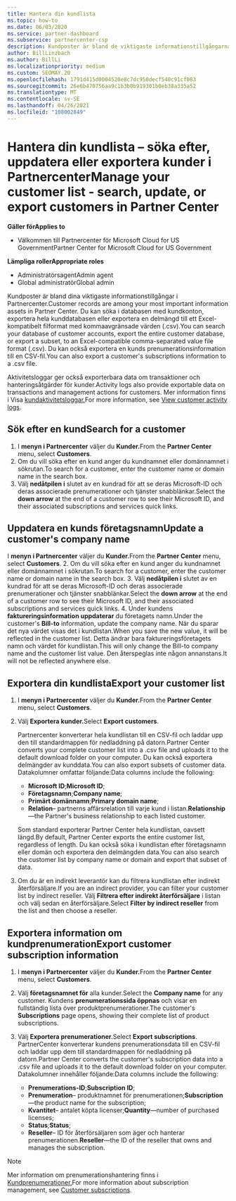 ```yaml
---
title: Hantera din kundlista
ms.topic: how-to
ms.date: 06/03/2020
ms.service: partner-dashboard
ms.subservice: partnercenter-csp
description: Kundposter är bland de viktigaste informationstillgångarna. Lär dig hur du visar, söker efter, uppdaterar & exporterar information i din Partnercenter-kundlista.
author: BillLinzbach
ms.author: BillLi
ms.localizationpriority: medium
ms.custom: SEOMAY.20
ms.openlocfilehash: 1791d415d0004520e8c7dc950decf540c91cf003
ms.sourcegitcommit: 26e6b470756aa9c1b3b0b919301b0eb38a335a52
ms.translationtype: MT
ms.contentlocale: sv-SE
ms.lasthandoff: 04/26/2021
ms.locfileid: "108002849"
---
```

# <a name="manage-your-customer-list---search-update-or-export-customers-in-partner-center"></a><span data-ttu-id="d033e-104">Hantera din kundlista – söka efter, uppdatera eller exportera kunder i Partnercenter</span><span class="sxs-lookup"><span data-stu-id="d033e-104">Manage your customer list - search, update, or export customers in Partner Center</span></span>

<span data-ttu-id="d033e-105">**Gäller för**</span><span class="sxs-lookup"><span data-stu-id="d033e-105">**Applies to**</span></span>

- <span data-ttu-id="d033e-106">Välkommen till Partnercenter för Microsoft Cloud for US Government</span><span class="sxs-lookup"><span data-stu-id="d033e-106">Partner Center for Microsoft Cloud for US Government</span></span>

<span data-ttu-id="d033e-107">**Lämpliga roller**</span><span class="sxs-lookup"><span data-stu-id="d033e-107">**Appropriate roles**</span></span>

- <span data-ttu-id="d033e-108">Administratörsagent</span><span class="sxs-lookup"><span data-stu-id="d033e-108">Admin agent</span></span>
- <span data-ttu-id="d033e-109">Global administratör</span><span class="sxs-lookup"><span data-stu-id="d033e-109">Global admin</span></span>

<span data-ttu-id="d033e-110">Kundposter är bland dina viktigaste informationstillgångar i Partnercenter.</span><span class="sxs-lookup"><span data-stu-id="d033e-110">Customer records are among your most important information assets in Partner Center.</span></span> <span data-ttu-id="d033e-111">Du kan söka i databasen med kundkonton, exportera hela kunddatabasen eller exportera en delmängd till ett Excel-kompatibelt filformat med kommaavgränsade värden (.csv).</span><span class="sxs-lookup"><span data-stu-id="d033e-111">You can search your database of customer accounts, export the entire customer database, or export a subset, to an Excel-compatible comma-separated value file format (.csv).</span></span> <span data-ttu-id="d033e-112">Du kan också exportera en kunds prenumerationsinformation till en CSV-fil.</span><span class="sxs-lookup"><span data-stu-id="d033e-112">You can also export a customer's subscriptions information to a .csv file.</span></span>

<span data-ttu-id="d033e-113">Aktivitetsloggar ger också exporterbara data om transaktioner och hanteringsåtgärder för kunder.</span><span class="sxs-lookup"><span data-stu-id="d033e-113">Activity logs also provide exportable data on transactions and management actions for customers.</span></span> <span data-ttu-id="d033e-114">Mer information finns i Visa [kundaktivitetsloggar.](activity-logs.md)</span><span class="sxs-lookup"><span data-stu-id="d033e-114">For more information, see [View customer activity logs](activity-logs.md).</span></span>

## <a name="search-for-a-customer"></a><span data-ttu-id="d033e-115">Sök efter en kund</span><span class="sxs-lookup"><span data-stu-id="d033e-115">Search for a customer</span></span>

1. <span data-ttu-id="d033e-116">I **menyn i Partnercenter** väljer du **Kunder.**</span><span class="sxs-lookup"><span data-stu-id="d033e-116">From the **Partner Center** menu, select **Customers**.</span></span>
2. <span data-ttu-id="d033e-117">Om du vill söka efter en kund anger du kundnamnet eller domännamnet i sökrutan.</span><span class="sxs-lookup"><span data-stu-id="d033e-117">To search for a customer, enter the customer name or domain name in the search box.</span></span>
3. <span data-ttu-id="d033e-118">Välj **nedåtpilen i** slutet av en kundrad för att se deras Microsoft-ID och deras associerade prenumerationer och tjänster snabblänkar.</span><span class="sxs-lookup"><span data-stu-id="d033e-118">Select the **down arrow** at the end of a customer row to see their Microsoft ID, and their associated subscriptions and services quick links.</span></span>

## <a name="update-a-customers-company-name"></a><span data-ttu-id="d033e-119">Uppdatera en kunds företagsnamn</span><span class="sxs-lookup"><span data-stu-id="d033e-119">Update a customer's company name</span></span>

<span data-ttu-id="d033e-120">I **menyn i Partnercenter** väljer du **Kunder.**</span><span class="sxs-lookup"><span data-stu-id="d033e-120">From the **Partner Center** menu, select **Customers**.</span></span>
2. <span data-ttu-id="d033e-121">Om du vill söka efter en kund anger du kundnamnet eller domännamnet i sökrutan.</span><span class="sxs-lookup"><span data-stu-id="d033e-121">To search for a customer, enter the customer name or domain name in the search box.</span></span>
3. <span data-ttu-id="d033e-122">Välj **nedåtpilen i** slutet av en kundrad för att se deras Microsoft-ID och deras associerade prenumerationer och tjänster snabblänkar.</span><span class="sxs-lookup"><span data-stu-id="d033e-122">Select the **down arrow** at the end of a customer row to see their Microsoft ID, and their associated subscriptions and services quick links.</span></span>
4. <span data-ttu-id="d033e-123">Under kundens **faktureringsinformation uppdaterar** du företagets namn.</span><span class="sxs-lookup"><span data-stu-id="d033e-123">Under the customer's **Bill-to** information, update the company name.</span></span> <span data-ttu-id="d033e-124">När du sparar det nya värdet visas det i kundlistan.</span><span class="sxs-lookup"><span data-stu-id="d033e-124">When you save the new value, it will be reflected in the customer list.</span></span> <span data-ttu-id="d033e-125">Detta ändrar bara faktureringsföretagets namn och värdet för kundlistan.</span><span class="sxs-lookup"><span data-stu-id="d033e-125">This will only change the Bill-to company name and the customer list value.</span></span> <span data-ttu-id="d033e-126">Den återspeglas inte någon annanstans.</span><span class="sxs-lookup"><span data-stu-id="d033e-126">It will not be reflected anywhere else.</span></span>

## <a name="export-your-customer-list"></a><span data-ttu-id="d033e-127">Exportera din kundlista</span><span class="sxs-lookup"><span data-stu-id="d033e-127">Export your customer list</span></span>

1. <span data-ttu-id="d033e-128">I **menyn i Partnercenter** väljer du **Kunder.**</span><span class="sxs-lookup"><span data-stu-id="d033e-128">From the **Partner Center** menu, select **Customers**.</span></span>
2. <span data-ttu-id="d033e-129">Välj **Exportera kunder.**</span><span class="sxs-lookup"><span data-stu-id="d033e-129">Select **Export customers**.</span></span>

   <span data-ttu-id="d033e-130">Partnercenter konverterar hela kundlistan till en CSV-fil och laddar upp den till standardmappen för nedladdning på datorn.</span><span class="sxs-lookup"><span data-stu-id="d033e-130">Partner Center converts your complete customer list into a .csv file and uploads it to the default download folder on your computer.</span></span> <span data-ttu-id="d033e-131">Du kan också exportera delmängder av kunddata.</span><span class="sxs-lookup"><span data-stu-id="d033e-131">You can also export subsets of customer data.</span></span> <span data-ttu-id="d033e-132">Datakolumner omfattar följande:</span><span class="sxs-lookup"><span data-stu-id="d033e-132">Data columns include the following:</span></span>

   - <span data-ttu-id="d033e-133">**Microsoft ID**;</span><span class="sxs-lookup"><span data-stu-id="d033e-133">**Microsoft ID**;</span></span>
   - <span data-ttu-id="d033e-134">**Företagsnamn**;</span><span class="sxs-lookup"><span data-stu-id="d033e-134">**Company name**;</span></span>
   - <span data-ttu-id="d033e-135">**Primärt domännamn**;</span><span class="sxs-lookup"><span data-stu-id="d033e-135">**Primary domain name**;</span></span>
   - <span data-ttu-id="d033e-136">**Relation**– partnerns affärsrelation till varje kund i listan.</span><span class="sxs-lookup"><span data-stu-id="d033e-136">**Relationship**—the Partner's business relationship to each listed customer.</span></span>

    <span data-ttu-id="d033e-137">Som standard exporterar Partner Center hela kundlistan, oavsett längd.</span><span class="sxs-lookup"><span data-stu-id="d033e-137">By default, Partner Center exports the entire customer list, regardless of length.</span></span> <span data-ttu-id="d033e-138">Du kan också söka i kundlistan efter företagsnamn eller domän och exportera den delmängden data.</span><span class="sxs-lookup"><span data-stu-id="d033e-138">You can also search the customer list by company name or domain and export that subset of data.</span></span>

3. <span data-ttu-id="d033e-139">Om du är en indirekt leverantör kan du filtrera kundlistan efter indirekt återförsäljare.</span><span class="sxs-lookup"><span data-stu-id="d033e-139">If you are an indirect provider, you can filter your customer list by indirect reseller.</span></span> <span data-ttu-id="d033e-140">Välj **Filtrera efter indirekt återförsäljare** i listan och välj sedan en återförsäljare.</span><span class="sxs-lookup"><span data-stu-id="d033e-140">Select **Filter by indirect reseller** from the list and then choose a reseller.</span></span>


## <a name="export-customer-subscription-information"></a><span data-ttu-id="d033e-141">Exportera information om kundprenumeration</span><span class="sxs-lookup"><span data-stu-id="d033e-141">Export customer subscription information</span></span>

1. <span data-ttu-id="d033e-142">I **menyn i Partnercenter** väljer du **Kunder.**</span><span class="sxs-lookup"><span data-stu-id="d033e-142">From the **Partner Center** menu, select **Customers**.</span></span>

2. <span data-ttu-id="d033e-143">Välj **företagsnamnet för** alla kunder.</span><span class="sxs-lookup"><span data-stu-id="d033e-143">Select the **Company name** for any customer.</span></span> <span data-ttu-id="d033e-144">Kundens **prenumerationssida öppnas** och visar en fullständig lista över produktprenumerationer.</span><span class="sxs-lookup"><span data-stu-id="d033e-144">The customer's **Subscriptions** page opens, showing their complete list of product subscriptions.</span></span>

3. <span data-ttu-id="d033e-145">Välj **Exportera prenumerationer.**</span><span class="sxs-lookup"><span data-stu-id="d033e-145">Select **Export subscriptions**.</span></span> <span data-ttu-id="d033e-146">PartnerCenter konverterar kundens prenumerationsdata till en CSV-fil och laddar upp dem till standardmappen för nedladdning på datorn.</span><span class="sxs-lookup"><span data-stu-id="d033e-146">Partner Center converts the customer's subscription data into a .csv file and uploads it to the default download folder on your computer.</span></span> <span data-ttu-id="d033e-147">Datakolumner innehåller följande:</span><span class="sxs-lookup"><span data-stu-id="d033e-147">Data columns include the following:</span></span>
   - <span data-ttu-id="d033e-148">**Prenumerations-ID**;</span><span class="sxs-lookup"><span data-stu-id="d033e-148">**Subscription ID**;</span></span>
   - <span data-ttu-id="d033e-149">**Prenumeration**– produktnamnet för prenumerationen;</span><span class="sxs-lookup"><span data-stu-id="d033e-149">**Subscription**—the product name for the subscription;</span></span>
   - <span data-ttu-id="d033e-150">**Kvantitet**– antalet köpta licenser;</span><span class="sxs-lookup"><span data-stu-id="d033e-150">**Quantity**—number of purchased licenses;</span></span>
   - <span data-ttu-id="d033e-151">**Status**;</span><span class="sxs-lookup"><span data-stu-id="d033e-151">**Status**;</span></span>
   - <span data-ttu-id="d033e-152">**Reseller**– ID för återförsäljaren som äger och hanterar prenumerationen.</span><span class="sxs-lookup"><span data-stu-id="d033e-152">**Reseller**—the ID of the reseller that owns and manages the subscription.</span></span>

> [!NOTE]  
> <span data-ttu-id="d033e-153">Mer information om prenumerationshantering finns i [Kundprenumerationer.](customer-subscriptions.md)</span><span class="sxs-lookup"><span data-stu-id="d033e-153">For more information about subscription management, see [Customer subscriptions](customer-subscriptions.md).</span></span>
